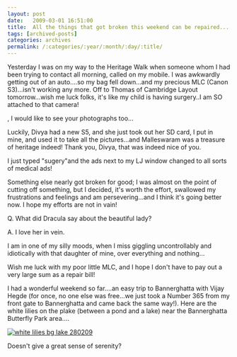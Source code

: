 ```yaml
---
layout: post
date:	2009-03-01 16:51:00
title:  All the things that got broken this weekend can be repaired....
tags: [archived-posts]
categories: archives
permalink: /:categories/:year/:month/:day/:title/
---
```

Yesterday I was on my way to the Heritage Walk when someone whom I had been trying to contact all morning, called on my mobile. I was awkwardly getting out of an auto....so my bag fell down...and my precious MLC (Canon S3)...isn't working any more. Off to Thomas of Cambridge Layout tomorrow...wish me luck folks, it's like my child is having surgery..I am SO attached to that camera! 

<LJ user="mohanvee">, I would like to see your photographs too...


Luckily, Divya had a new S5, and she just took out her SD card, I put in mine, and used it to take all the pictures...and Malleswaram was a treasure of heritage indeed! Thank you, Divya, that was indeed nice of you.

I just typed "sugery"and the ads next to my LJ window changed to all sorts of medical ads!

Something else nearly got broken for good; I was almost on the point of cutting off something, but I decided, it's worth the effort, swallowed my frustrations and feelings and am persevering...and I think it's going better now. I hope my efforts are not in vain! 

Q. What did Dracula say about the beautiful lady?

A. I love her in vein.


I am in one of my silly moods, when I miss giggling uncontrollably and idiotically with that daughter of mine, over everything and nothing...

Wish me luck with my poor little MLC, and I hope I don't have to pay out a very large sum as a repair bill!


I had a wonderful weekend so far....an easy trip to Bannerghatta with Vijay Hegde (for once, no one else was free...we just took a Number 365 from my front gate to Bannerghatta and came back the same way!). Here are the white lilies on the plake (between a pond and a lake) near the Bannerghatta Butterfly Park area....

<a href="http://s297.photobucket.com/albums/mm205/depontis/?action=view&current=IMG_5249.jpg" target="_blank"><img src="http://i297.photobucket.com/albums/mm205/depontis/IMG_5249.jpg" border="0" alt="white lilies bg lake 280209"></a>


Doesn't give a great sense of serenity?
